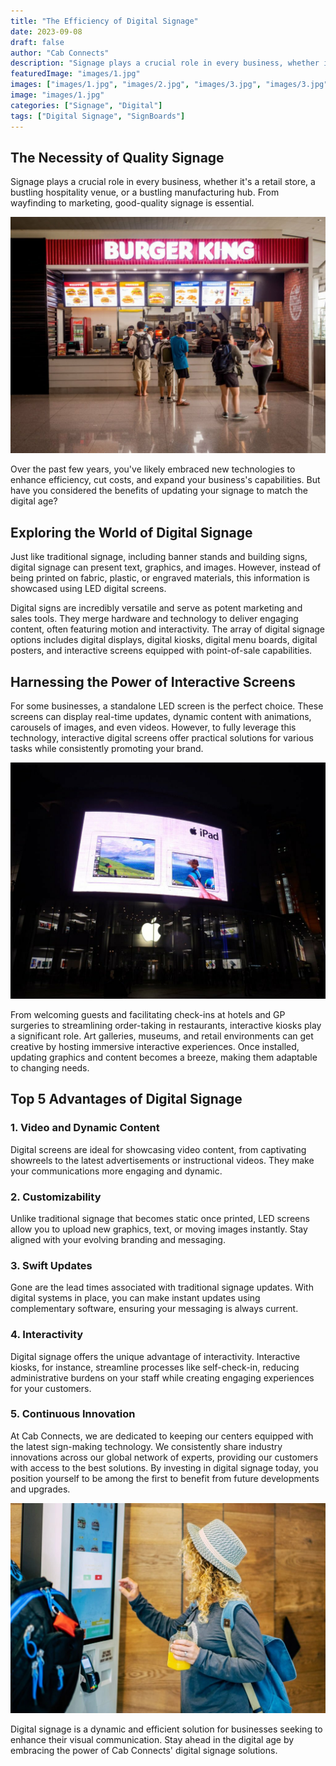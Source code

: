 ```yaml
---
title: "The Efficiency of Digital Signage"
date: 2023-09-08
draft: false
author: "Cab Connects"
description: "Signage plays a crucial role in every business, whether it's a retail store, a bustling hospitality venue, or a bustling manufacturing hub. From wayfinding to marketing, good-quality signage is essential."
featuredImage: "images/1.jpg"
images: ["images/1.jpg", "images/2.jpg", "images/3.jpg", "images/3.jpg"]
image: "images/1.jpg"
categories: ["Signage", "Digital"]
tags: ["Digital Signage", "SignBoards"]
---
```


## The Necessity of Quality Signage

Signage plays a crucial role in every business, whether it's a retail store, a bustling hospitality venue, or a bustling manufacturing hub. From wayfinding to marketing, good-quality signage is essential.

![Digital Signage](images/1.jpg)

Over the past few years, you've likely embraced new technologies to enhance efficiency, cut costs, and expand your business's capabilities. But have you considered the benefits of updating your signage to match the digital age?

## Exploring the World of Digital Signage

Just like traditional signage, including banner stands and building signs, digital signage can present text, graphics, and images. However, instead of being printed on fabric, plastic, or engraved materials, this information is showcased using LED digital screens.

Digital signs are incredibly versatile and serve as potent marketing and sales tools. They merge hardware and technology to deliver engaging content, often featuring motion and interactivity. The array of digital signage options includes digital displays, digital kiosks, digital menu boards, digital posters, and interactive screens equipped with point-of-sale capabilities.

## Harnessing the Power of Interactive Screens

For some businesses, a standalone LED screen is the perfect choice. These screens can display real-time updates, dynamic content with animations, carousels of images, and even videos. However, to fully leverage this technology, interactive digital screens offer practical solutions for various tasks while consistently promoting your brand.

![Interactive Digital Signage](images/3.jpg)

From welcoming guests and facilitating check-ins at hotels and GP surgeries to streamlining order-taking in restaurants, interactive kiosks play a significant role. Art galleries, museums, and retail environments can get creative by hosting immersive interactive experiences. Once installed, updating graphics and content becomes a breeze, making them adaptable to changing needs.

## Top 5 Advantages of Digital Signage

### 1. Video and Dynamic Content
Digital screens are ideal for showcasing video content, from captivating showreels to the latest advertisements or instructional videos. They make your communications more engaging and dynamic.

### 2. Customizability
Unlike traditional signage that becomes static once printed, LED screens allow you to upload new graphics, text, or moving images instantly. Stay aligned with your evolving branding and messaging.

### 3. Swift Updates
Gone are the lead times associated with traditional signage updates. With digital systems in place, you can make instant updates using complementary software, ensuring your messaging is always current.

### 4. Interactivity
Digital signage offers the unique advantage of interactivity. Interactive kiosks, for instance, streamline processes like self-check-in, reducing administrative burdens on your staff while creating engaging experiences for your customers.

### 5. Continuous Innovation
At Cab Connects, we are dedicated to keeping our centers equipped with the latest sign-making technology. We consistently share industry innovations across our global network of experts, providing our customers with access to the best solutions. By investing in digital signage today, you position yourself to be among the first to benefit from future developments and upgrades.

![Digital Signage Advantages](images/2.jpg)

Digital signage is a dynamic and efficient solution for businesses seeking to enhance their visual communication. Stay ahead in the digital age by embracing the power of Cab Connects' digital signage solutions.
